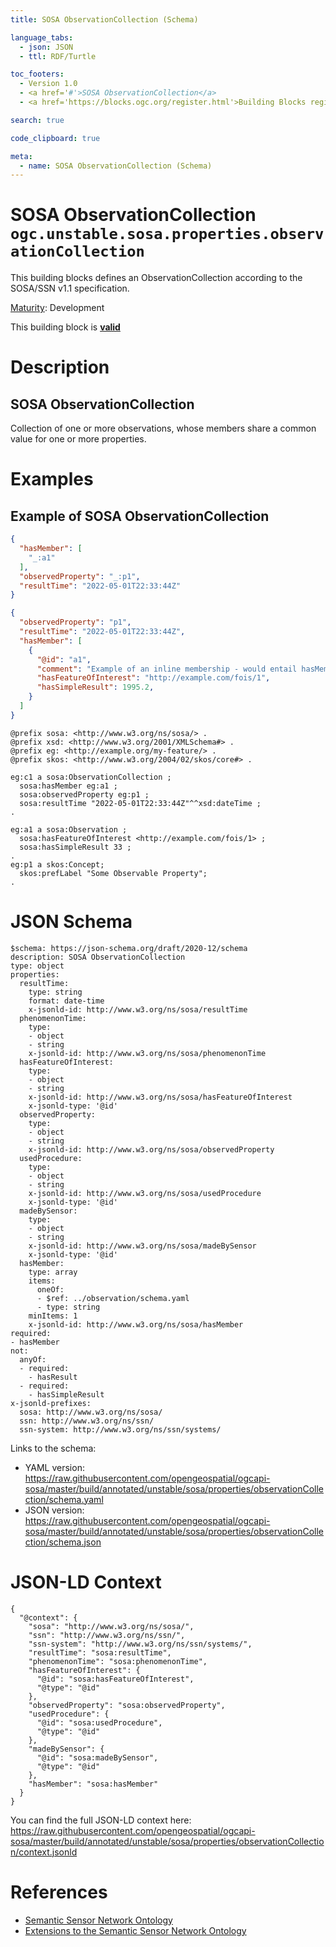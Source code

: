 ```yaml
---
title: SOSA ObservationCollection (Schema)

language_tabs:
  - json: JSON
  - ttl: RDF/Turtle

toc_footers:
  - Version 1.0
  - <a href='#'>SOSA ObservationCollection</a>
  - <a href='https://blocks.ogc.org/register.html'>Building Blocks register</a>

search: true

code_clipboard: true

meta:
  - name: SOSA ObservationCollection (Schema)
---
```



# SOSA ObservationCollection `ogc.unstable.sosa.properties.observationCollection`

This building blocks defines an ObservationCollection according to the SOSA/SSN v1.1 specification.

[Maturity](https://github.com/cportele/ogcapi-building-blocks#building-block-maturity): Development

<aside class="success">
This building block is <strong><a href="https://github.com/opengeospatial/ogcapi-sosa/blob/master/build/tests/unstable/sosa/properties/observationCollection/" target="_blank">valid</a></strong>
</aside>

# Description

## SOSA ObservationCollection

Collection of one or more observations, whose members share a common value for one or more properties.
# Examples

## Example of SOSA ObservationCollection

```json
{ 
  "hasMember": [
    "_:a1"
  ],
  "observedProperty": "_:p1",
  "resultTime": "2022-05-01T22:33:44Z"
}
```

```json
{ 
  "observedProperty": "p1",
  "resultTime": "2022-05-01T22:33:44Z",
  "hasMember": [
    { 
      "@id": "a1",
      "comment": "Example of an inline membership - would entail hasMember relations",
      "hasFeatureOfInterest": "http://example.com/fois/1",
      "hasSimpleResult": 1995.2,
    }
  ]
}
```

```ttl
@prefix sosa: <http://www.w3.org/ns/sosa/> .
@prefix xsd: <http://www.w3.org/2001/XMLSchema#> .
@prefix eg: <http://example.org/my-feature/> .
@prefix skos: <http://www.w3.org/2004/02/skos/core#> .

eg:c1 a sosa:ObservationCollection ;
  sosa:hasMember eg:a1 ;
  sosa:observedProperty eg:p1 ;
  sosa:resultTime "2022-05-01T22:33:44Z"^^xsd:dateTime ;
.

eg:a1 a sosa:Observation ;
  sosa:hasFeatureOfInterest <http://example.com/fois/1> ;
  sosa:hasSimpleResult 33 ;
.
eg:p1 a skos:Concept;
  skos:prefLabel "Some Observable Property";
.
```


# JSON Schema

```yaml--schema
$schema: https://json-schema.org/draft/2020-12/schema
description: SOSA ObservationCollection
type: object
properties:
  resultTime:
    type: string
    format: date-time
    x-jsonld-id: http://www.w3.org/ns/sosa/resultTime
  phenomenonTime:
    type:
    - object
    - string
    x-jsonld-id: http://www.w3.org/ns/sosa/phenomenonTime
  hasFeatureOfInterest:
    type:
    - object
    - string
    x-jsonld-id: http://www.w3.org/ns/sosa/hasFeatureOfInterest
    x-jsonld-type: '@id'
  observedProperty:
    type:
    - object
    - string
    x-jsonld-id: http://www.w3.org/ns/sosa/observedProperty
  usedProcedure:
    type:
    - object
    - string
    x-jsonld-id: http://www.w3.org/ns/sosa/usedProcedure
    x-jsonld-type: '@id'
  madeBySensor:
    type:
    - object
    - string
    x-jsonld-id: http://www.w3.org/ns/sosa/madeBySensor
    x-jsonld-type: '@id'
  hasMember:
    type: array
    items:
      oneOf:
      - $ref: ../observation/schema.yaml
      - type: string
    minItems: 1
    x-jsonld-id: http://www.w3.org/ns/sosa/hasMember
required:
- hasMember
not:
  anyOf:
  - required:
    - hasResult
  - required:
    - hasSimpleResult
x-jsonld-prefixes:
  sosa: http://www.w3.org/ns/sosa/
  ssn: http://www.w3.org/ns/ssn/
  ssn-system: http://www.w3.org/ns/ssn/systems/

```

Links to the schema:

* YAML version: <a href="https://raw.githubusercontent.com/opengeospatial/ogcapi-sosa/master/build/annotated/unstable/sosa/properties/observationCollection/schema.yaml" target="_blank">https://raw.githubusercontent.com/opengeospatial/ogcapi-sosa/master/build/annotated/unstable/sosa/properties/observationCollection/schema.yaml</a>
* JSON version: <a href="https://raw.githubusercontent.com/opengeospatial/ogcapi-sosa/master/build/annotated/unstable/sosa/properties/observationCollection/schema.json" target="_blank">https://raw.githubusercontent.com/opengeospatial/ogcapi-sosa/master/build/annotated/unstable/sosa/properties/observationCollection/schema.json</a>


# JSON-LD Context

```json--ldContext
{
  "@context": {
    "sosa": "http://www.w3.org/ns/sosa/",
    "ssn": "http://www.w3.org/ns/ssn/",
    "ssn-system": "http://www.w3.org/ns/ssn/systems/",
    "resultTime": "sosa:resultTime",
    "phenomenonTime": "sosa:phenomenonTime",
    "hasFeatureOfInterest": {
      "@id": "sosa:hasFeatureOfInterest",
      "@type": "@id"
    },
    "observedProperty": "sosa:observedProperty",
    "usedProcedure": {
      "@id": "sosa:usedProcedure",
      "@type": "@id"
    },
    "madeBySensor": {
      "@id": "sosa:madeBySensor",
      "@type": "@id"
    },
    "hasMember": "sosa:hasMember"
  }
}
```

You can find the full JSON-LD context here:
<a href="https://raw.githubusercontent.com/opengeospatial/ogcapi-sosa/master/build/annotated/unstable/sosa/properties/observationCollection/context.jsonld" target="_blank">https://raw.githubusercontent.com/opengeospatial/ogcapi-sosa/master/build/annotated/unstable/sosa/properties/observationCollection/context.jsonld</a>

# References

* [Semantic Sensor Network Ontology](https://www.w3.org/TR/vocab-ssn/)
* [Extensions to the Semantic Sensor Network Ontology](https://www.w3.org/TR/vocab-ssn-ext/)
